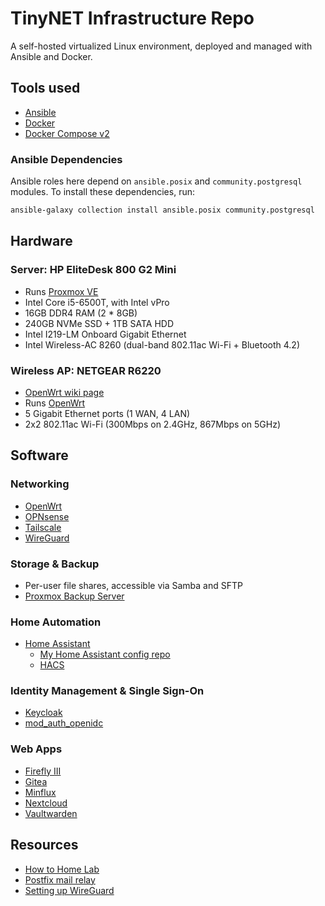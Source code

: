 # TinyNET Infrastructure Repo

A self-hosted virtualized Linux environment, deployed and managed with Ansible and Docker.

## Tools used

- [Ansible](https://docs.ansible.com/ansible/latest/index.html)
- [Docker](https://docs.docker.com/engine/)
- [Docker Compose v2](https://docs.docker.com/compose/)

### Ansible Dependencies

Ansible roles here depend on `ansible.posix` and `community.postgresql` modules. To install these dependencies, run:

```bash
ansible-galaxy collection install ansible.posix community.postgresql
```

## Hardware

### Server: HP EliteDesk 800 G2 Mini

- Runs [Proxmox VE](https://www.proxmox.com/en/proxmox-ve)
- Intel Core i5-6500T, with Intel vPro
- 16GB DDR4 RAM (2 * 8GB)
- 240GB NVMe SSD + 1TB SATA HDD
- Intel I219-LM Onboard Gigabit Ethernet
- Intel Wireless-AC 8260 (dual-band 802.11ac Wi-Fi + Bluetooth 4.2)

### Wireless AP: NETGEAR R6220

- [OpenWrt wiki page](https://openwrt.org/toh/netgear/r6220)
- Runs [OpenWrt](https://openwrt.org)
- 5 Gigabit Ethernet ports (1 WAN, 4 LAN)
- 2x2 802.11ac Wi-Fi (300Mbps on 2.4GHz, 867Mbps on 5GHz)

## Software

### Networking

- [OpenWrt](https://openwrt.org/)
- [OPNsense](https://opnsense.org/)
- [Tailscale](https://tailscale.com/)
- [WireGuard](https://www.wireguard.com/)

### Storage & Backup

- Per-user file shares, accessible via Samba and SFTP
- [Proxmox Backup Server](https://pbs.proxmox.com/docs/)

### Home Automation

- [Home Assistant](https://www.home-assistant.io)
  - [My Home Assistant config repo](https://github.com/chrisx8/home-assistant-config)
  - [HACS](https://hacs.xyz)

### Identity Management & Single Sign-On

- [Keycloak](https://www.keycloak.org/)
- [mod_auth_openidc](https://github.com/zmartzone/mod_auth_openidc)

### Web Apps

- [Firefly III](https://www.firefly-iii.org/)
- [Gitea](https://gitea.io/)
- [Minflux](https://miniflux.app/)
- [Nextcloud](https://nextcloud.com/)
- [Vaultwarden](https://github.com/dani-garcia/vaultwarden)

## Resources

- [How to Home Lab](https://www.dlford.io/tag/how-to-home-lab-series/)
- [Postfix mail relay](https://www.howtoforge.com/tutorial/configure-postfix-to-use-gmail-as-a-mail-relay/)
- [Setting up WireGuard](https://linuxize.com/post/how-to-set-up-wireguard-vpn-on-ubuntu-20-04/)

